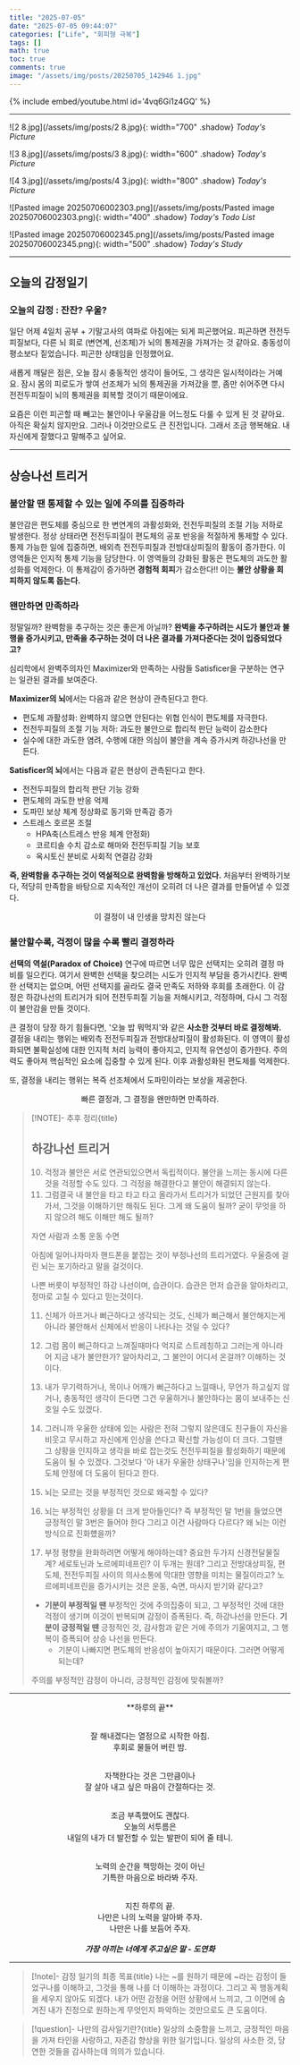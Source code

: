 ```yaml
---
title: "2025-07-05"
date: "2025-07-05 09:44:07"
categories: ["Life", "회피형 극복"]
tags: []
math: true
toc: true
comments: true
image: "/assets/img/posts/20250705_142946 1.jpg"
---
```


{% include embed/youtube.html id='4vq6Gi1z4GQ' %}



---

![2 8.jpg](/assets/img/posts/2 8.jpg){: width="700" .shadow}
_Today's Picture_

![3 8.jpg](/assets/img/posts/3 8.jpg){: width="600" .shadow}
_Today's Picture_

![4 3.jpg](/assets/img/posts/4 3.jpg){: width="800" .shadow}
_Today's Picture_

![Pasted image 20250706002303.png](/assets/img/posts/Pasted image 20250706002303.png){: width="400" .shadow}
_Today's Todo List_

![Pasted image 20250706002345.png](/assets/img/posts/Pasted image 20250706002345.png){: width="500" .shadow}
_Today's Study_

---
## 오늘의 감정일기

### 오늘의 감정 : 잔잔? 우울?
일단 어제 4일치 공부 + 기말고사의 여파로 아침에는 되게 피곤했어요. 피곤하면 전전두피질보다, 다른 뇌 회로 (변연계, 선조체)가 뇌의 통제권을 가져가는 것 같아요. 충동성이 평소보다 짙었습니다. 피곤한 상태임을 인정했어요.

새롭게 깨달은 점은, 오늘 잠시 충동적인 생각이 들어도, 그 생각은 일시적이라는 거예요. 잠시 몸의 피로도가 쌓여 선조체가 뇌의 통제권을 가져갔을 뿐, 좀만 쉬어주면 다시 전전두피질이 뇌의 통제권을 회복할 것이기 때문이에요.

요즘은 이런 피곤할 때 빼고는 불안이나 우울감을 어느정도 다룰 수 있게 된 것 같아요. 아직은 확실치 않지만요. 그러나 이것만으로도 큰 진전입니다. 그래서 조금 행복해요. 내 자신에게 잘했다고 말해주고 싶어요.

---
## 상승나선 트리거

### 불안할 땐 **통제할 수 있는 일에 주의를 집중하라** 
불안감은 편도체를 중심으로 한 변연계의 과활성화와, 전전두피질의 조절 기능 저하로 발생한다. 정상 상태라면 전전두피질이 편도체의 공포 반응을 적절하게 통제할 수 있다. 통제 가능한 일에 집중하면, 배외측 전전두피질과 전방대상피질의 활동이 증가한다. 이 영역들은 인지적 통제 기능을 담당한다. 이 영역들의 강화된 활동은 편도체의 과도한 활성화를 억제한다. 이 통제감이 증가하면 **경험적 회피**가 감소한다!! 이는 **불안 상황을 회피하지 않도록 돕는다.**

### **왠만하면 만족하라**
정말일까? 완벽함을 추구하는 것은 좋은게 아닐까? **완벽을 추구하려는 시도가 불안과 불행을 증가시키고, 만족을 추구하는 것이 더 나은 결과를 가져다준다는 것이 입증되었다고?**

심리학에서 완벽주의자인 Maximizer와 만족하는 사람들 Satisficer을 구분하는 연구는 일관된 결과를 보여준다. 

**Maximizer의 뇌**에서는 다음과 같은 현상이 관측된다고 한다.
- 편도체 과활성화: 완벽하지 않으면 안된다는 위협 인식이 편도체를 자극한다.
- 전전두피질의 조절 기능 저하: 과도한 불안으로 합리적 판단 능력이 감소한다
- 실수에 대한 과도한 염려, 수행에 대한 의심이 불안을 계속 증가시켜 하강나선을 만든다.

**Satisficer의 뇌**에서는 다음과 같은 현상이 관측된다고 한다.
- 전전두피질의 합리적  판단 기능 강화
- 편도체의 과도한 반응 억제
- 도파민 보상 체계 정상화로 동기와 만족감 증가
- 스트레스 호르몬 조절
	- HPA축(스트레스 반응 체계 안정화)
	- 코르티솔 수치 감소로 해마와 전전두피질 기능 보호
	- 옥시토신 분비로 사회적 연결감 강화

**즉, 완벽함을 추구하는 것이 역설적으로 완벽함을 방해하고 있었다.** 처음부터 완벽하기보다, 적당히 만족함을 바탕으로 지속적인 개선이 오히려 더 나은 결과를 만들어낼 수 있겠다.


$$
\text{이 결정이 내 인생을 망치진 않는다}
$$


### 불안할수록, 걱정이 많을 수록 빨리 결정하라
**선택의 역설(Paradox of Choice)** 연구에 따르면 너무 많은 선택지는 오히려 결정 마비를 일으킨다. 여기서 완벽한 선택을 찾으려는 시도가 인지적 부담을 증가시킨다. 완벽한 선택지는 없으며, 어떤 선택지를 골라도 결국 만족도 저하와 후회를 초래한다. 이 감정은 하강나선의 트리거가 되어 전전두피질 기능을 저해시키고, 걱정하며, 다시 그 걱정이 불안감을 만들 것이다.

큰 결정이 당장 하기 힘들다면, '오늘 밥 뭐먹지'와 같은 **사소한 것부터 바로 결정해봐.** 결정을 내리는 행위는 배외측 전전두피질과 전방대상피질이 활성화된다. 이 영역이 활성화되면 불확실성에 대한 인지적 처리 능력이 좋아지고, 인지적 유연성이 증가한다. 주의력도 좋아져 핵심적인 요소에 집중할 수 있게 된다. 이후 과활성화된 편도체를 억제한다.

또, 결정을 내리는 행위는 복즉 선조체에서 도파민이라는 보상을 제공한다.


$$
\text{빠른 결정과, 그 결정을 왠만하면 만족하라.}
$$


> [!NOTE]- 추후 정리{title}
> 
> 
> ## 하강나선 트리거
> 
> 10. 걱정과 불안은 서로 연관되있으면서 독립적이다. 불안을 느끼는 동시에 다른 것을 걱정할 수도 있다. 그 걱정을 해결한다고 불안이 해결되지 않는다.
> 	1. 그럼결국 내 불안을 타고 타고 타고 올라가서 트리거가 되었던 근원지를 찾아가서, 그것을 이해하기만 해줘도 된다. 그게 왜 도움이 될까? 굳이 무엇을 하지 않으려 해도 이해만 해도 될까? 
> 
> 자연
> 사람과 소통
> 운동
> 수면
> 
> 아침에 일어나자마자 핸드폰을 붙잡는 것이 부정나선의 트리거였다.
> 우울증에 걸린 뇌는 포기하라고 말을 걸것이다.
> 
> 나쁜 버릇이 부정적인 하강 나선이며, 습관이다. 습관은 먼저 습관을 알아차리고, 정마로 고칠 수 있다고 믿는것이다.
> 
> 11. 신체가 아프거나 뻐근하다고 생각되는 것도, 신체가 뻐근해서 불안해지는게 아니라 불안해서 신체에서 반응이 나타나는 것일 수 있다?
> 12. 그럼 몸이 뻐근하다고 느껴질때마다 억지로 스트레칭하고 그러는게 아니라 어 지금 내가 불안한가? 알아차리고, 그 불안이 어디서 온걸까? 이해하는 것이다.
> 
> 13. 내가 무기력하거나, 목이나 어깨가 뻐근하다고 느낄때나, 무언가 하고싶지 않거나, 충동적인 생각이 든다면 그건 우울하거나 불안하다는 몸이 보내주는 신호일 수도 있겠다.
> 
> 14. 그러니까 우울한 상태에 있는 사람은 전혀 그렇지 않은데도 친구들이 자신을 비웃고 무시하고 자신에게 인상을 쓴다고 확신할 가능성이 더 크다. 그럴땐 그 상황을 인지하고 생각을 바로 잡는것도 전전두피질을 활성화하기 때문에 도움이 될 수 있겠다. 그것보다 '아 내가 우울한 상태구나'임을 인지하는게 편도체 안정에 더 도움이 된다고 한다.
> 
> 15. 뇌는 모르는 것을 부정적인 것으로 왜곡할 수 있다?
> 16. 뇌는 부정적인 상황을 더 크게 받아들인다? 즉 부정적인 말 1번을 들었으면 긍정적인 말 3번은 들어야 한다 그리고 이건 사람마다 다르다? 왜 뇌는 이런 방식으로 진화헀을까?
> 17. 부정 평향을 완화하려면 어떻게 해야하는데? 중요한 두가지 신경전달물질계? 세로토닌과 노르에피네프린? 이 두개는 뭔데? 그리고 전방대상피질, 편도체, 전전두피질 사이의 의사소통에 막대한 영향을 미치는 물질이라고? 노르에피네프린을 증가시키는 것은 운동, 숙면, 마사지 받기와 같다고?
> 
> - **기분이 부정적일 땐** 부정적인 것에 주의집중이 되고, 그 부정적인 것에 대한 걱정이 생기며 이것이 반복되며 감정이 증폭된다. 즉, 하강나선을 만든다. **기분이 긍정적일 땐** 긍정적인 것, 감사함과 같은 거에 주의가 기울여지고, 그 행복이 증폭되어 상승 나선을 만든다.
> 	- 기분이 나빠지면 편도체의 반응성이 높아지기 때문이다. 그러면 어떻게 되는데?
> 
> 
> 주의를 부정적인 감정이 아니라, 긍정적인 감정에 맞춰볼까?
> 
> 

---

<div style="text-align: center;">  
**하루의 끝**<br><br>

잘 해내겠다는 열정으로 시작한 아침.<br>
후회로 물들어 버린 밤.<br><br>

자책한다는 것은 그만큼이나<br>
잘 살아 내고 싶은 마음이 간절하다는 것.<br><br>

조금 부족했어도 괜찮다.<br>
오늘의 서투름은<br>
내일의 내가 더 발전할 수 있는 발판이 되어 줄 테니.<br><br>

노력의 순간을 책망하는 것이 아닌<br>
기특한 마음으로 바라봐 주자.<br><br>

지친 하루의 끝.<br>
나만은 나의 노력을 알아봐 주자.<br>
나만은 나를 보듬어 주자.<br><br>
<i>**가장 아끼는 너에게 주고싶은 말 - 도연화**</i>
</div>

---

> [!note]- 감정 일기의 최종 목표{title}
> 나는 ~를 원하기 때문에 ~라는 감정이 들었구나를 이해하고, 그것을 통해 나를 더 이해하는 과정이다.
> 그리고 꼭 행동계획을 세우지 않아도 되겠다. 내가 어떤 감정을 어떤 상황에서 느끼고, 그 이면에 숨겨진 내가 진정으로 원하는게 무엇인지 파악하는 것만으로도 큰 도움이다. 

> [!question]- 나만의 감사일기란?{title}
> 일상의 소중함을 느끼고, 긍정적인 마음을 가져 타인을 사랑하고, 자존감 향상을 위한 일기입니다. 일상의 사소한 것, 당연한 것들을 감사하는데 의의가 있습니다.